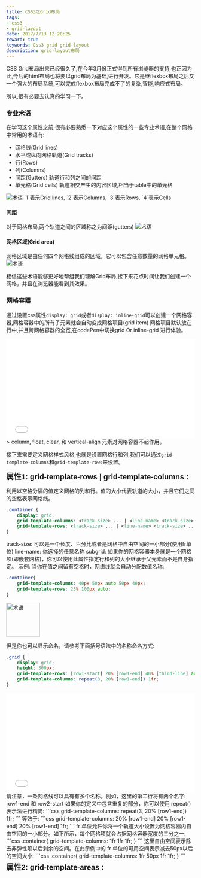 ```yaml
---
title: CSS3之Grid布局
tags: 
- css3
- grid-layout
date: 2017/7/13 12:20:25
reward: true
keywords: Css3 grid grid-layout
description: grid-layout布局
---
```

    
CSS Grid布局出来已经很久了,在今年3月份正式得到所有浏览器的支持,也正因为此,今后的html布局也将要以grid布局为基础,进行开发。它是继flexbox布局之后又一个强大的布局系统,可以完成flexbox布局完成不了的复杂,智能,响应式布局。
<!--more    -->
所以,很有必要去认真的学习一下。


### 专业术语
在学习这个属性之前,很有必要熟悉一下对应这个属性的一些专业术语,在整个网格中常用的术语有:
* 网格线(Grid lines)
* 水平或纵向网格轨道(Grid tracks)
* 行(Rows) 
* 列(Columns)
* 间距(Gutters) 轨道行和列之间的间距
* 单元格(Grid cells) 轨道相交产生的内容区域,相当于table中的单元格
<img src="http://ol5l1z7pa.bkt.clouddn.com/grid/h-3.svg" alt="术语" style="max-width: 600px;" />
`1`表示Grid lines,  `2`表示Columns,  `3`表示Rows,  `4`表示Cells

#### 间距
对于网格布局,两个轨道之间的区域称之为间距(gutters)
<img src="http://ol5l1z7pa.bkt.clouddn.com/grid/h-4.svg" alt="术语" style="max-width: 600px;" />

#### 网格区域(Grid area)
网格区域是由任何四个网格线组成的区域，它可以包含任意数量的网格单元格。
<img src="http://ol5l1z7pa.bkt.clouddn.com/grid/h-5.svg" alt="术语" style="max-width: 600px;" />

相信这些术语能够更好地帮组我们理解Grid布局,接下来花点时间让我们创建一个网格，并且在浏览器能看到其效果。

### 网格容器
通过设置css属性`display: grid`或者`display: inline-grid`可以创建一个网格容器,网格容器中的所有子元素就会自动变成网格项目(grid item)
网格项目默认放在行中,并且跨网格容器的全宽,在codePen中切换grid Or inline-grid 进行体验。
<iframe height='265' scrolling='no' title='vZPYQv' src='//codepen.io/LeoJingHui/embed/vZPYQv/?height=265&theme-id=0&default-tab=css,result&embed-version=2' frameborder='no' allowtransparency='true' allowfullscreen='true' style='width: 100%;'>See the Pen <a href='https://codepen.io/LeoJingHui/pen/vZPYQv/'>vZPYQv</a> by Leojh (<a href='https://codepen.io/LeoJingHui'>@LeoJingHui</a>) on <a href='https://codepen.io'>CodePen</a>.
</iframe>
> column, float, clear, 和 vertical-align 元素对网格容器不起作用。

接下来需要定义网格样式风格,也就是设置网格行和列,我们可以通过`grid-template-columns`和`grid-template-rows`来设置。

<div style="margin: 5px 0px;font-size: 20px;font-weight: bold;font-family: sans-serif;">属性1: grid-template-rows | grid-template-columns :</div>

利用以空格分隔的值定义网格的列和行。值的大小代表轨道的大小，并且它们之间的空格表示网格线。
```css
.container {
    display: grid;
    grid-template-columns: <track-size> ... | <line-name> <track-size> ... | subgrid;
    grid-template-rows: <track-size> ... | <line-name> <track-size> ... | subgrid;
}
```
track-size: 可以是一个长度、百分比或者是网格中自由空间的一小部分(使用fr单位)
line-name: 你选择的任意名称
subgrid: 如果你的网格容器本身就是一个网格项(即嵌套网格)，你可以使用此属性指定行和列的大小继承于父元素而不是自身指定。
示例:
当你在值之间留有空格时，网络线就会自动分配数值名称:
```css
.container{
    grid-template-columns: 40px 50px auto 50px 40px;
    grid-template-rows: 25% 100px auto;
}
```
<img src="http://ol5l1z7pa.bkt.clouddn.com/grid/h-6.PNG" alt="术语" style="width: 90;%max-width: 600px;" />

但是你也可以显示命名，请参考下面括号语法中的名称命名方式:
```css
.grid {
    display: grid;
    height: 300px;
    grid-template-rows: [row1-start] 20% [row1-end] 40% [third-line] auto [last-line];
    grid-template-columns: repeat(3, 20% [row1-end]) 1fr;
}
```
<iframe height='265' scrolling='no' title='EXMjPB' src='//codepen.io/LeoJingHui/embed/EXMjPB/?height=265&theme-id=0&default-tab=css,result&embed-version=2' frameborder='no' allowtransparency='true' allowfullscreen='true' style='width: 100%;'>See the Pen <a href='https://codepen.io/LeoJingHui/pen/EXMjPB/'>EXMjPB</a> by Leojh (<a href='https://codepen.io/LeoJingHui'>@LeoJingHui</a>) on <a href='https://codepen.io'>CodePen</a>.
</iframe>
请注意，一条网格线可以具有有多个名称。例如，这里的第二行将有两个名字: row1-end 和 row2-start
如果你的定义中包含重复的部分，你可以使用 repeat() 表示法进行精简:
```css
grid-template-columns: repeat(3, 20% [row1-end]) 1fr;
```
等效于:
```css
grid-template-columns: 20% [row1-end] 20% [row1-end] 20% [row1-end] 1fr;
```
fr 单位允许你将一个轨道大小设置为网格容器内自由空间的一小部分。如下所示，每个网格项就会占据网格容器宽度的三分之一:
```css
.container{
    grid-template-columns: 1fr 1fr 1fr;
}
```
这里自由空间表示除去非弹性项以后剩余的空间。在此示例中的 fr 单位的可用空间表示减去50px以后的空间大小:
```css
.container{
    grid-template-columns: 1fr 50px 1fr 1fr;
}
```

<div style="margin: 5px 0px;font-size: 20px;font-weight: bold;font-family: sans-serif;">属性2: grid-template-areas :</div>